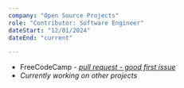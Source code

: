 ```yaml
---
company: "Open Source Projects"
role: "Contributor: Software Engineer"
dateStart: "12/01/2024"
dateEnd: "current"

---
```


- FreeCodeCamp - [*pull request - good first issue*](https://github.com/freeCodeCamp/freeCodeCamp/pull/55982)
- *Currently working on other projects*
